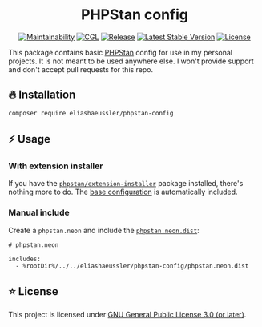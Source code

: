 <div align="center">

# PHPStan config

[![Maintainability](https://api.codeclimate.com/v1/badges/c334b9eef94a1ff7bd5d/maintainability)](https://codeclimate.com/github/eliashaeussler/phpstan-config/maintainability)
[![CGL](https://github.com/eliashaeussler/phpstan-config/actions/workflows/cgl.yaml/badge.svg)](https://github.com/eliashaeussler/phpstan-config/actions/workflows/cgl.yaml)
[![Release](https://github.com/eliashaeussler/phpstan-config/actions/workflows/release.yaml/badge.svg)](https://github.com/eliashaeussler/phpstan-config/actions/workflows/release.yaml)
[![Latest Stable Version](http://poser.pugx.org/eliashaeussler/phpstan-config/v)](https://packagist.org/packages/eliashaeussler/phpstan-config)
[![License](http://poser.pugx.org/eliashaeussler/phpstan-config/license)](LICENSE)

</div>

This package contains basic [PHPStan](https://phpstan.org/) config for use in my
personal projects. It is not meant to be used anywhere else. I won't provide
support and don't accept pull requests for this repo.

## 🔥 Installation

```bash
composer require eliashaeussler/phpstan-config
```

## ⚡ Usage

### With extension installer

If you have the [`phpstan/extension-installer`](https://github.com/phpstan/extension-installer)
package installed, there's nothing more to do. The [base configuration](phpstan-base.neon.dist)
is automatically included.

### Manual include

Create a `phpstan.neon` and include the [`phpstan.neon.dist`](phpstan.neon.dist):

```neon
# phpstan.neon

includes:
  - %rootDir%/../../eliashaeussler/phpstan-config/phpstan.neon.dist
```

## ⭐ License

This project is licensed under [GNU General Public License 3.0 (or later)](LICENSE).
